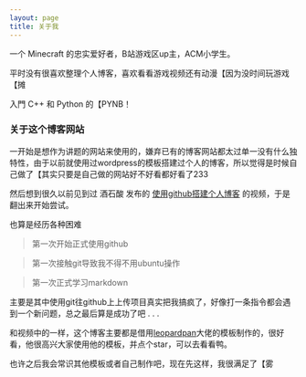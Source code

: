 ```yaml
---
layout: page
title: 关于我
---
```


一个 Minecraft 的忠实爱好者，B站游戏区up主，ACM小学生。

平时没有很喜欢整理个人博客，喜欢看看游戏视频还有动漫【因为没时间玩游戏【摊

入門 C++ 和 Python 的【PYNB！

### 关于这个博客网站

一开始是想作为讲题的网站来使用的，嫌弃已有的博客网站都太过单一没有什么独特性，由于以前就使用过wordpress的模板搭建过个人的博客，所以觉得是时候自己做了【其实只要是自己做的网站好不好看都好看了233

然后想到很久以前见到过 酒石酸 发布的 [使用github搭建个人博客](https://www.bilibili.com/video/av13994132?t=781) 的视频，于是翻出来开始尝试。

也算是经历各种困难
> 第一次开始正式使用github

> 第一次接触git导致我不得不用ubuntu操作

> 第一次正式学习markdown

主要是其中使用git往github上上传项目真实把我搞疯了，好像打一条指令都会遇到一个新问题，总之最后算是成功了吧 . . .

和视频中的一样，这个博客主要都是借用[leopardpan]('https://github.com/leopardpan/leopardpan.github.io/')大佬的模板制作的，很好看，他很高兴大家使用他的模板，并点个star，可以去看看鸭。

也许之后我会常识其他模板或者自己制作吧，现在先这样，我很满足了【雾
